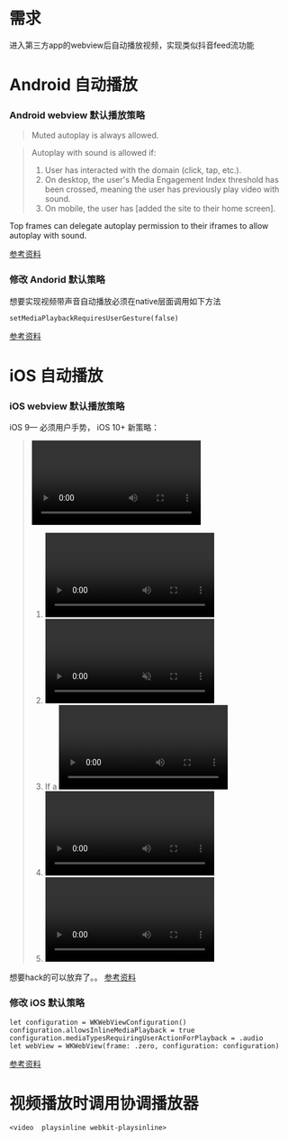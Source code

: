 # 需求
进入第三方app的webview后自动播放视频，实现类似抖音feed流功能

# Android 自动播放

### Android webview 默认播放策略

> Muted autoplay is always allowed.

> Autoplay with sound is allowed if:
> 1. User has interacted with the domain (click, tap, etc.).
> 2. On desktop, the user's Media Engagement Index threshold has been crossed, meaning the user has previously play video with sound.
> 3. On mobile, the user has [added the site to their home screen].

Top frames can delegate autoplay permission to their iframes to allow autoplay with sound.

[参考资料](https://developers.google.com/web/updates/2017/09/autoplay-policy-changes)

### 修改 Andorid 默认策略
想要实现视频带声音自动播放必须在native层面调用如下方法

```
setMediaPlaybackRequiresUserGesture(false)
```
[参考资料](https://developer.android.com/reference/android/webkit/WebSettings#setMediaPlaybackRequiresUserGesture(boolean))

# iOS 自动播放

### iOS webview 默认播放策略

iOS 9— 必须用户手势， iOS 10+ 新策略：

> <video autoplay> elements will now honor the autoplay attribute, for elements which meet the following conditions:
> 1. <video> elements will be allowed to autoplay without a user gesture if their source media contains no audio tracks.
> 2. <video muted> elements will also be allowed to autoplay without a user gesture.
> 3. If a <video> element gains an audio track or becomes un-muted without a user gesture, playback will pause.
> 4. <video autoplay> elements will only begin playing when visible on-screen such as when they are scrolled into the > viewport, made visible through CSS, and inserted into the DOM.
> 5. <video autoplay> elements will pause if they become non-visible, such as by being scrolled out of the viewport.
  
 想要hack的可以放弃了。。
[参考资料](https://webkit.org/blog/6784/new-video-policies-for-ios/)
### 修改 iOS 默认策略
```
let configuration = WKWebViewConfiguration()
configuration.allowsInlineMediaPlayback = true
configuration.mediaTypesRequiringUserActionForPlayback = .audio
let webView = WKWebView(frame: .zero, configuration: configuration)
```
[参考资料](https://www.thomasvisser.me/2018/06/26/wkwebview-media/)

# 视频播放时调用协调播放器
```
<video  playsinline webkit-playsinline>
```

